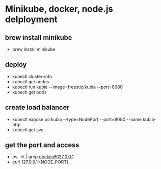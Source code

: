 # Minikube, docker, node.js delployment
## brew install minikube
- brew install minikube
## deploy
- kubectl cluster-info
- kubectl get nodes
- kubectl run kubia --image=freestic/kubia --port=8080
- kubectl get pods
## create load balancer
- kubectl expose po kubia --type=NodePort --port=8080 --name kubia-http
- kubectl get svc

## get the port and access
- ps -ef | grep docker@127.0.0.1
- curl 127.0.0.1:{NODE_PORT}
